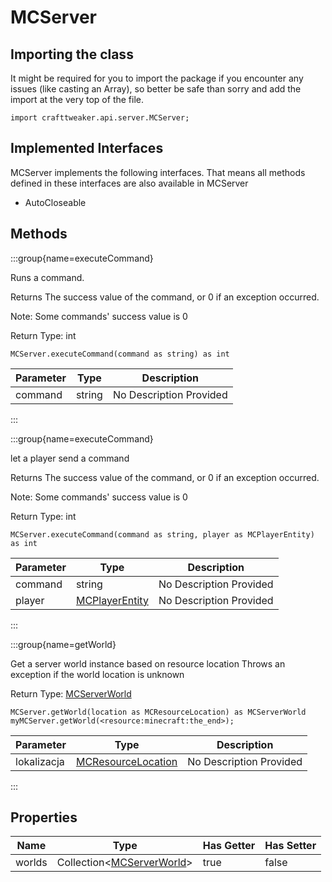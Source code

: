 # MCServer

## Importing the class

It might be required for you to import the package if you encounter any issues (like casting an Array), so better be safe than sorry and add the import at the very top of the file.
```zenscript
import crafttweaker.api.server.MCServer;
```


## Implemented Interfaces
MCServer implements the following interfaces. That means all methods defined in these interfaces are also available in MCServer

- AutoCloseable

## Methods

:::group{name=executeCommand}

Runs a command.

 Returns The success value of the command, or 0 if an exception occurred. <p> Note: Some commands' success value is 0

Return Type: int

```zenscript
MCServer.executeCommand(command as string) as int
```

| Parameter | Type   | Description             |
| --------- | ------ | ----------------------- |
| command   | string | No Description Provided |


:::

:::group{name=executeCommand}

let a player send a command

 Returns The success value of the command, or 0 if an exception occurred. <p> Note: Some commands' success value is 0

Return Type: int

```zenscript
MCServer.executeCommand(command as string, player as MCPlayerEntity) as int
```

| Parameter | Type                                                 | Description             |
| --------- | ---------------------------------------------------- | ----------------------- |
| command   | string                                               | No Description Provided |
| player    | [MCPlayerEntity](/vanilla/api/entity/MCPlayerEntity) | No Description Provided |


:::

:::group{name=getWorld}

Get a server world instance based on resource location Throws an exception if the world location is unknown

Return Type: [MCServerWorld](/vanilla/api/world/MCServerWorld)

```zenscript
MCServer.getWorld(location as MCResourceLocation) as MCServerWorld
myMCServer.getWorld(<resource:minecraft:the_end>);
```

| Parameter   | Type                                                       | Description             |
| ----------- | ---------------------------------------------------------- | ----------------------- |
| lokalizacja | [MCResourceLocation](/vanilla/api/util/MCResourceLocation) | No Description Provided |


:::


## Properties

| Name   | Type                                                                            | Has Getter | Has Setter |
| ------ | ------------------------------------------------------------------------------- | ---------- | ---------- |
| worlds | Collection&lt;[MCServerWorld](/vanilla/api/world/MCServerWorld)&gt; | true       | false      |

